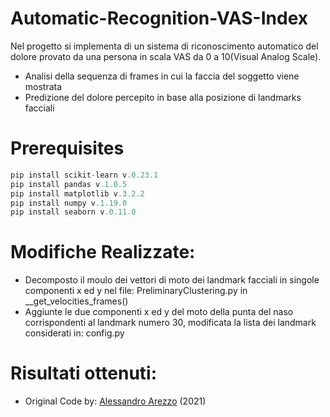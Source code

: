 # Automatic-Recognition-VAS-Index

Nel progetto si implementa di un sistema di riconoscimento automatico del dolore provato da una persona in scala VAS da 0 a 10(Visual Analog Scale).
* Analisi della sequenza di frames in cui la faccia del soggetto viene mostrata
* Predizione del dolore percepito in base alla posizione di landmarks facciali

# Prerequisites
```python
pip install scikit-learn v.0.23.1
pip install pandas v.1.0.5
pip install matplotlib v.3.2.2
pip install numpy v.1.19.0
pip install seaborn v.0.11.0
```

# Modifiche Realizzate:
* Decomposto il moulo dei vettori di moto dei landmark facciali in singole componenti x ed y nel file: PreliminaryClustering.py in __get_velocities_frames()
* Aggiunte le due componenti x ed y del moto della punta del naso corrispondenti al landmark numero 30, modificata la lista dei landmark considerati in: config.py

# Risultati ottenuti:

* Original Code by: [Alessandro Arezzo](https://github.com/AlessandroArezzo/Automatic-Recognition-VAS-Index) (2021)


